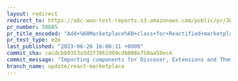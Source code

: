 ```yaml
---
layout: redirect
redirect_to: https://a8c-woo-test-reports.s3.amazonaws.com/public/pr/38885/e2e/index.html
pr_number: 38885
pr_title_encoded: "Add+%60Marketplace%60+class+for+Reactified+marketplace"
pr_test_type: e2e
last_published: "2023-06-26 16:08:11 +0000"
commit_sha: cacdcbb9353a3d2f7861d09cdb008e750aa50ec4
commit_message: "Importing components for Discover, Extensions and Themes marketplace …"
branch_name: update/react-marketplace
---
```

